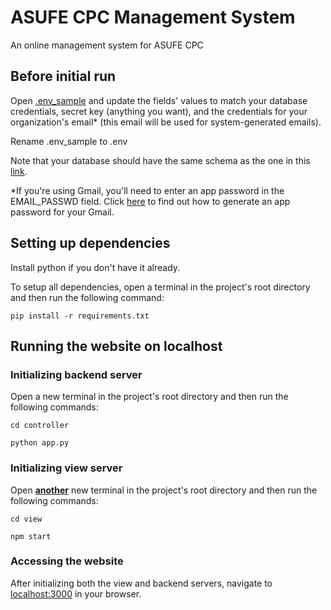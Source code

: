 # ASUFE CPC Management System
An online management system for ASUFE CPC

## Before initial run

Open [.env_sample](.env_sample) and update the fields' values to match your database credentials, secret key (anything you want), and the credentials for your organization's email* (this email will be used for system-generated emails).

Rename .env_sample to .env

Note that your database should have the same schema as the one in this [link](https://drawsql.app/teams/team-770/diagrams/cpc-management-system).

*If you're using Gmail, you'll need to enter an app password in the EMAIL_PASSWD field. Click [here](https://support.google.com/mail/answer/185833?hl=en-GB) to find out how to generate an app password for your Gmail.

## Setting up dependencies 

Install python if you don't have it already.

To setup all dependencies, open a terminal in the project's root directory and then run the following command:

``` 
pip install -r requirements.txt
```

## Running the website on localhost

### Initializing backend server

Open a new terminal in the project's root directory and then run the following commands:

``` 
cd controller
```
``` 
python app.py
```

### Initializing view server

Open <ins>**another**</ins> new terminal in the project's root directory and then run the following commands:

``` 
cd view
```
``` 
npm start
```

### Accessing the website

After initializing both the view and backend servers, navigate to [localhost:3000](http://localhost:3000/) in your browser.  
